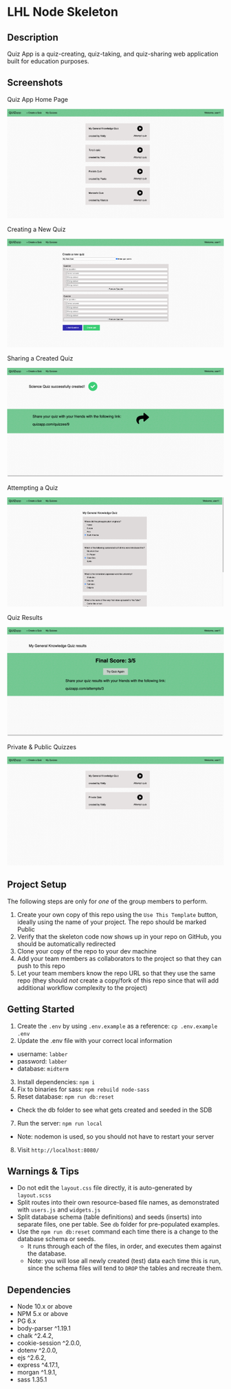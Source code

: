 LHL Node Skeleton
=========

## Description

Quiz App is a quiz-creating, quiz-taking, and quiz-sharing web application built for education purposes.

## Screenshots

Quiz App Home Page

!["quiz-app-home-page"](docs/images/home_page.png)

Creating a New Quiz

!["creating-a-new-quiz-page"](docs/images/new_quiz.png)

Sharing a Created Quiz

!["sharing-a-quiz-page"](docs/images/share_quiz.png)

Attempting a Quiz

!["attempting-a-quiz-page"](docs/images/quiz_attempt.png)

Quiz Results

!["quiz-results-page"](docs/images/quiz_results.png)

Private & Public Quizzes

!["unlisted-quiz-page"](docs/images/unlisted_quizzes.png)

## Project Setup

The following steps are only for _one_ of the group members to perform.

1. Create your own copy of this repo using the `Use This Template` button, ideally using the name of your project. The repo should be marked Public
2. Verify that the skeleton code now shows up in your repo on GitHub, you should be automatically redirected
3. Clone your copy of the repo to your dev machine
4. Add your team members as collaborators to the project so that they can push to this repo
5. Let your team members know the repo URL so that they use the same repo (they should _not_ create a copy/fork of this repo since that will add additional workflow complexity to the project)


## Getting Started

1. Create the `.env` by using `.env.example` as a reference: `cp .env.example .env`
2. Update the .env file with your correct local information 
  - username: `labber` 
  - password: `labber` 
  - database: `midterm`
3. Install dependencies: `npm i`
4. Fix to binaries for sass: `npm rebuild node-sass`
5. Reset database: `npm run db:reset`
  - Check the db folder to see what gets created and seeded in the SDB
7. Run the server: `npm run local`
  - Note: nodemon is used, so you should not have to restart your server
8. Visit `http://localhost:8080/`

## Warnings & Tips

- Do not edit the `layout.css` file directly, it is auto-generated by `layout.scss`
- Split routes into their own resource-based file names, as demonstrated with `users.js` and `widgets.js`
- Split database schema (table definitions) and seeds (inserts) into separate files, one per table. See `db` folder for pre-populated examples. 
- Use the `npm run db:reset` command each time there is a change to the database schema or seeds. 
  - It runs through each of the files, in order, and executes them against the database. 
  - Note: you will lose all newly created (test) data each time this is run, since the schema files will tend to `DROP` the tables and recreate them.

## Dependencies

- Node 10.x or above
- NPM 5.x or above
- PG 6.x
- body-parser ^1.19.1
- chalk ^2.4.2,
- cookie-session ^2.0.0,
- dotenv ^2.0.0,
- ejs ^2.6.2,
- express ^4.17.1,
- morgan ^1.9.1,
- sass   1.35.1
